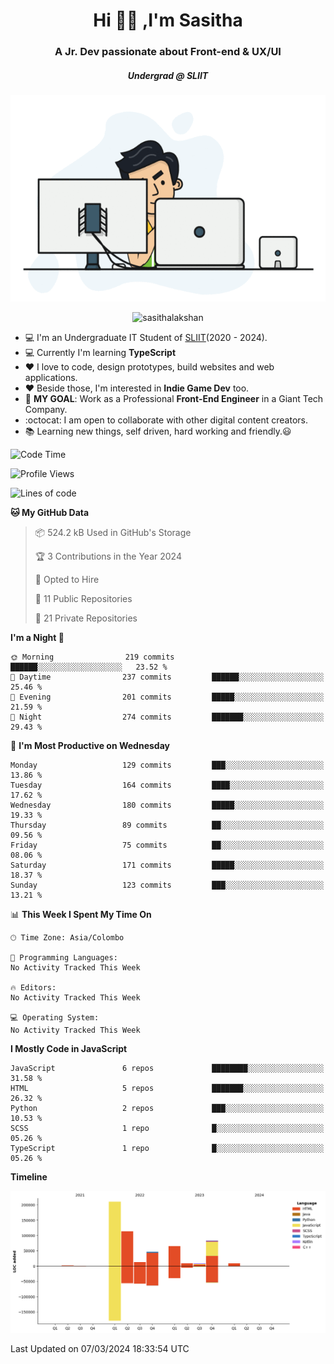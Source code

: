 
<h1 align="center">Hi 🙋‍♂️ ,I'm Sasitha</h1>
<h3 align="center">A Jr. Dev passionate about Front-end & UX/UI</h3>

<i><h5 align="center">Undergrad @ SLIIT</h5></i>

<p align="center">
  <img width="540" height="330" src="https://github.com/SasithaLakshan/SasithaLakshan/blob/main/dev.gif">
</p>
<p align="center"> <img src="https://komarev.com/ghpvc/?username=sasithalakshan&label=Profile%20views&color=0e75b6&style=flat" alt="sasithalakshan" /> </p>

- :computer: I'm an Undergraduate IT Student of [SLIIT](https://www.sliit.lk)(2020 - 2024).
- :computer: Currently I'm learning <b>TypeScript</b>
- :heart: I love to code, design prototypes, build websites and web applications.
- :heart: Beside those, I'm interested in **Indie Game Dev** too.
- :electric_plug: **MY GOAL**: Work as a Professional **Front-End Engineer** in a Giant Tech Company.
- :octocat: I am open to collaborate with other digital content creators.
- :books: Learning new things, self driven, hard working and friendly.:smiley:
  
<!-- <h3 align="left">Tech Stack I'm Using</h3> -->

<!--START_SECTION:waka-->
![Code Time](http://img.shields.io/badge/Code%20Time-588%20hrs%2046%20mins-blue)

![Profile Views](http://img.shields.io/badge/Profile%20Views-0-blue)

![Lines of code](https://img.shields.io/badge/From%20Hello%20World%20I%27ve%20Written-557.1%20thousand%20lines%20of%20code-blue)

**🐱 My GitHub Data** 

> 📦 524.2 kB Used in GitHub's Storage 
 > 
> 🏆 3 Contributions in the Year 2024
 > 
> 💼 Opted to Hire
 > 
> 📜 11 Public Repositories 
 > 
> 🔑 21 Private Repositories 
 > 
**I'm a Night 🦉** 

```text
🌞 Morning                219 commits         ██████░░░░░░░░░░░░░░░░░░░   23.52 % 
🌆 Daytime                237 commits         ██████░░░░░░░░░░░░░░░░░░░   25.46 % 
🌃 Evening                201 commits         █████░░░░░░░░░░░░░░░░░░░░   21.59 % 
🌙 Night                  274 commits         ███████░░░░░░░░░░░░░░░░░░   29.43 % 
```
📅 **I'm Most Productive on Wednesday** 

```text
Monday                   129 commits         ███░░░░░░░░░░░░░░░░░░░░░░   13.86 % 
Tuesday                  164 commits         ████░░░░░░░░░░░░░░░░░░░░░   17.62 % 
Wednesday                180 commits         █████░░░░░░░░░░░░░░░░░░░░   19.33 % 
Thursday                 89 commits          ██░░░░░░░░░░░░░░░░░░░░░░░   09.56 % 
Friday                   75 commits          ██░░░░░░░░░░░░░░░░░░░░░░░   08.06 % 
Saturday                 171 commits         █████░░░░░░░░░░░░░░░░░░░░   18.37 % 
Sunday                   123 commits         ███░░░░░░░░░░░░░░░░░░░░░░   13.21 % 
```


📊 **This Week I Spent My Time On** 

```text
🕑︎ Time Zone: Asia/Colombo

💬 Programming Languages: 
No Activity Tracked This Week

🔥 Editors: 
No Activity Tracked This Week

💻 Operating System: 
No Activity Tracked This Week
```

**I Mostly Code in JavaScript** 

```text
JavaScript               6 repos             ████████░░░░░░░░░░░░░░░░░   31.58 % 
HTML                     5 repos             ███████░░░░░░░░░░░░░░░░░░   26.32 % 
Python                   2 repos             ███░░░░░░░░░░░░░░░░░░░░░░   10.53 % 
SCSS                     1 repo              █░░░░░░░░░░░░░░░░░░░░░░░░   05.26 % 
TypeScript               1 repo              █░░░░░░░░░░░░░░░░░░░░░░░░   05.26 % 
```



**Timeline**

![Lines of Code chart](https://raw.githubusercontent.com/SasithaLakshan/SasithaLakshan/main/assets/bar_graph.png)


 Last Updated on 07/03/2024 18:33:54 UTC
<!--END_SECTION:waka-->

